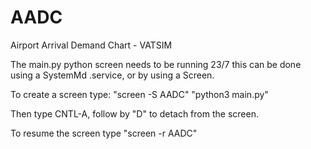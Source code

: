 # AADC
Airport Arrival Demand Chart - VATSIM


The main.py python screen needs to be running 23/7 this can be done using a SystemMd .service, or by using a Screen.

To create a screen type:
"screen -S AADC"
"python3 main.py"

Then type CNTL-A, follow by "D" to detach from the screen.

To resume the screen type "screen -r AADC"

